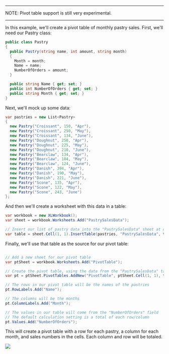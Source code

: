 ***
NOTE: Pivot table support is still very experimental.
***

In this example, we'll create a pivot table of monthly pastry sales. First, we'll need our Pastry class:  
```c#
public class Pastry
{
  public Pastry(string name, int amount, string month)
  {
    Month = month;
    Name = name;
    NumberOfOrders = amount;
  }

  public string Name { get; set; }
  public int NumberOfOrders { get; set; }
  public string Month { get; set; }
}
```

Next, we'll mock up some data:  
```c#
var pastries = new List<Pastry>
{
  new Pastry("Croissant", 150, "Apr"),
  new Pastry("Croissant", 250, "May"),
  new Pastry("Croissant", 134, "June"),
  new Pastry("Doughnut", 250, "Apr"),
  new Pastry("Doughnut", 225, "May"),
  new Pastry("Doughnut", 210, "June"),
  new Pastry("Bearclaw", 134, "Apr"),
  new Pastry("Bearclaw", 184, "May"),
  new Pastry("Bearclaw", 124, "June"),
  new Pastry("Danish", 394, "Apr"),
  new Pastry("Danish", 190, "May"),
  new Pastry("Danish", 221, "June"),
  new Pastry("Scone", 135, "Apr"),
  new Pastry("Scone", 122, "May"),
  new Pastry("Scone", 243, "June")
};
```

And then we'll create a worksheet with this data in a table:  
```c#
var workbook = new XLWorkbook();
var sheet = workbook.Worksheets.Add("PastrySalesData");

// Insert our list of pastry data into the "PastrySalesData" sheet at cell 1,1
var table = sheet.Cell(1, 1).InsertTable(pastries, "PastrySalesData", true);
```

Finally, we'll use that table as the source for our pivot table:  
```c#

// Add a new sheet for our pivot table
var ptSheet = workbook.Worksheets.Add("PivotTable");

// Create the pivot table, using the data from the "PastrySalesData" table
var pt = ptSheet.PivotTables.AddNew("PivotTable", ptSheet.Cell(1, 1), table.AsRange());

// The rows in our pivot table will be the names of the pastries
pt.RowLabels.Add("Name");

// The columns will be the months
pt.ColumnLabels.Add("Month");

// The values in our table will come from the "NumberOfOrders" field
// The default calculation setting is a total of each row/column
pt.Values.Add("NumberOfOrders");
```

This will create a pivot table with a row for each pastry, a column for each month, and sales numbers in the cells. Each column and row will be totaled.  

![](http://i.imgur.com/4NWd705.jpg)
